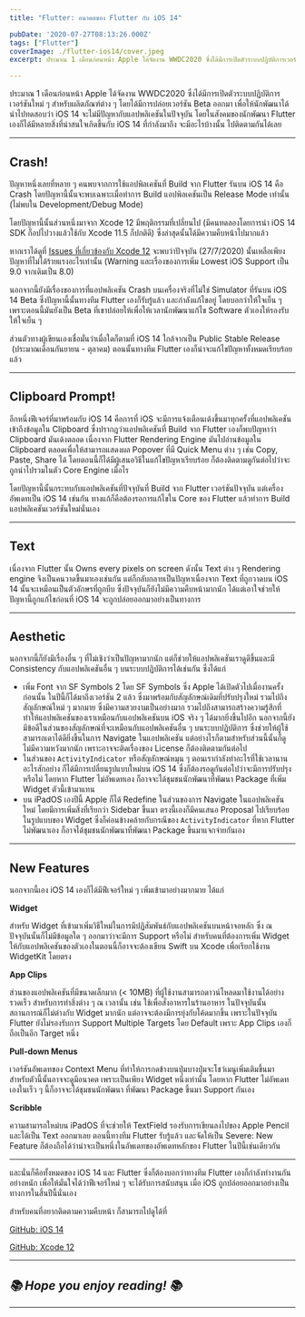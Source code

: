 ```yaml
---
title: "Flutter: อนาคตของ Flutter กับ iOS 14"

pubDate: '2020-07-27T08:13:26.000Z'
tags: ["Flutter"]
coverImage: ./flutter-ios14/cover.jpeg
excerpt: ประมาณ 1 เดือนก่อนหน้า Apple ได้จัดงาน WWDC2020 ซึ่งได้มีการเปิดตัวระบบปฏิบัติการเวอร์ชันใหม่ ๆ สำหรับผลิตภัณฑ์ต่าง ๆ โดยได้มีการปล่อยเวอร์ชัน Beta ออกมา เพื่อให้นักพัฒนาได้นำไปทดสอบว่า iOS 14 จะไม่มีปัญหากับแอปพลิเคชันในปัจจุบัน โดยในสังคมของนักพัฒนา Flutter เองก็ได้มีหลายสิ่งที่น่าสนใจเกิดขึ้นกับ iOS 14 ที่กำลังมาถึง จะมีอะไรบ้างนั้น ไปติดตามกันได้เลย

---
```


ประมาณ 1 เดือนก่อนหน้า Apple ได้จัดงาน WWDC2020 ซึ่งได้มีการเปิดตัวระบบปฏิบัติการเวอร์ชันใหม่ ๆ สำหรับผลิตภัณฑ์ต่าง ๆ โดยได้มีการปล่อยเวอร์ชัน Beta ออกมา เพื่อให้นักพัฒนาได้นำไปทดสอบว่า iOS 14 จะไม่มีปัญหากับแอปพลิเคชันในปัจจุบัน โดยในสังคมของนักพัฒนา Flutter เองก็ได้มีหลายสิ่งที่น่าสนใจเกิดขึ้นกับ iOS 14 ที่กำลังมาถึง จะมีอะไรบ้างนั้น ไปติดตามกันได้เลย

---

## Crash!

ปัญหาหนึ่งเลยที่หลาย ๆ คนพบจากการใช้แอปพิลเคชันที่ Build จาก Flutter รันบน iOS 14 คือ Crash โดยปัญหานี้นั้นจะพบเฉพาะเมื่อทำการ Build แอปพิลเคชันเป็น Release Mode เท่านั้น (ไม่พบใน Development/Debug Mode) 

โดยปัญหานี้นั้นส่วนหนึ่งมาจาก Xcode 12 มีพฤติกรรมที่เปลี่ยนไป (มีคนทดลองโดยการนำ iOS 14 SDK ก็อปไปวางแล้วใช้กับ Xcode 11.5 ก็ปกติดี) ซึ่งล่าสุดนั้นได้มีความคืบหน้าไปมากแล้ว

หากเราได้ดูที่ [Issues ที่เกี่ยวข้องกับ Xcode 12](https://github.com/flutter/flutter/issues/60133) จะพบว่าปัจจุบัน (27/7/2020) นั้นเหลือเพียงปัญหาที่ไม่ได้ร้ายแรงอะไรเท่านั้น (Warning และเรื่องของการเพิ่ม Lowest iOS Support เป็น 9.0 จากเดิมเป็น 8.0)

นอกจากนี้ยังมีเรื่องของการที่แอปพลิเคชัน Crash บนเครื่องจริงที่ไม่ใช่ Simulator ที่รันบน iOS 14 Beta ซึ่งปัญหานี้นั้นทางทีม Flutter เองก็รับรู้แล้ว และกำลังแก้ไขอยู่ โดยบอกว่าให้ใจเย็น ๆ เพราะตอนนี้มันยังเป็น Beta ที่เขาปล่อยให้เพื่อให้เวลานักพัฒนาแก้ไข Software ตัวเองให้รองรับ ให้ใจเย็น ๆ

ส่วนตัวทางผู้เขียนเองเชื่อมั่นว่าเมื่อใดก็ตามที่ iOS 14 ใกล้จากเป็น Public Stable Release  (ประมาณเดือนกันยายน - ตุลาคม) ตอนนั้นทางทีม Flutter เองก็น่าจะแก้ไขปัญหาทั้งหมดเรียบร้อยแล้ว

---

## Clipboard Prompt!

อีกหนึ่งฟีเจอร์ที่มาพร้อมกับ iOS 14 คือการที่ iOS จะมีการแจ้งเตือนเด้งขึ้นมาทุกครั้งที่แอปพลิเคชันเข้าถึงข้อมูลใน Clipboard ซึ่งปรากฎว่าแอปพลิเคชันที่ Build จาก Flutter เองก็พบปัญหาว่า Clipboard มันเด้งตลอด เนื่องจาก Flutter Rendering Engine มันไปอ่านข้อมูลใน Clipboard ตลอดเพื่อให้สามารถแสดงผล Popover ที่มี Quick Menu ต่าง ๆ เช่น Copy, Paste, Share ได้ โดยตอนนี้ก็ได้มีผู้เสนอวิธีในแก้ไขปัญหาเรียบร้อย ก็ต้องติดตามดูกันต่อไปว่าจะถูกนำไปรวมในตัว Core Engine เมื่อไร 

โดยปัญหานี้นั้นกระทบกับแอปพลิเคชันที่ปัจจุบันที่ Build จาก Flutter เวอร์ชันปัจจุบัน แต่เครื่องอัพเดทเป็น iOS 14 เช่นกัน ทางแก้ก็คือต้องรอการแก้ไขใน Core ของ Flutter แล้วทำการ Build แอปพลิเคชันเวอร์ชันใหม่นั่นเอง

---

## Text

เนื่องจาก Flutter นั้น Owns every pixels on screen ดังนั้น Text ต่าง ๆ Rendering engine จึงเป็นคนวาดขึ้นมาเองเช่นกัน แต่ก็กลับกลายเป็นปัญหาเนื่องจาก Text ที่ถูกวาดบน iOS 14 นั้นจะเหมือนเป็นตัวอักษรที่ถูกบีบ ซึ่งปัจจุบันก็ยังไม่มีความคืบหน้ามากนัก ได้แต่เอาใจช่วยให้ปัญหานี้ถูกแก้ไขก่อนที่ iOS 14 จะถูกปล่อยออกมาอย่างเป็นทางการ

---

## Aesthetic

นอกจากนี้ก็ยังมีเรื่องอื่น ๆ ที่ไม่เชิงว่าเป็นปัญหามากนัก แต่ก็ช่วยให้แอปพลิเคชันเราดูดีขึ้นและมี Consistency กับแอปพลิเคชันอื่น ๆ บนระบบปฏิบัติการได้เช่นกัน ซึ่งได้แก่

- เพิ่ม Font จาก SF Symbols 2 โดย SF Symbols ซึ่ง Apple ได้เปิดตัวไปเมื่องานครั้งก่อนนั้น ในปีนี้ก็ได้มาถึงเวอร์ชัน 2 แล้ว ซึ่งมาพร้อมกับสัญลักษณ์เดิมที่ปรับปรุงใหม่ รวมไปถึงสัญลักษณ์ใหม่ ๆ มากมาย ซึ่งมีความสวยงามเป็นอย่างมาก รวมไปถึงสามารถสร้างความรู้สึกที่ทำให้แอปพลิเคชันของเราเหมือนกับแอปพลิเคชันบน iOS จริง ๆ ได้มากยิ่งขึ้นไปอีก นอกจากนี้ยังมีข้อดีในส่วนของสัญลักษณ์ที่จะเหมือนกับแอปพลิเคชันอื่น ๆ บนระบบปฏิบัติการ ซึ่งช่วยให้ผู้ใช้สามารถเดาได้ดียิ่งขึ้นในการ Navigate ในแอปพลิเคชัน แต่อย่างไรก็ตามสำหรับส่วนนี้นั้นก็ดูไม่มีความหวังมากนัก เพราะอาจจะติดเรื่องของ License ก็ต้องติดตามกันต่อไป
- ในส่วนของ `ActivityIndicator` หรือสัญลักษณ์หมุน ๆ ตอนเรากำลังทำอะไรที่ใช้เวลานานอะไรสักอย่าง ก็ได้มีการเปลี่ยนรูปแบบใหม่บน iOS 14 ซึ่งก็ต้องรอดูกันต่อไปว่าจะมีการปรับปรุงหรือไม่ โดยหาก Flutter ไม่อัพเดทเอง ก็อาจจะได้ชุมชนนักพัฒนาที่พัฒนา Package ที่เพิ่ม Widget ตัวนี้เข้ามาแทน
- บน iPadOS เองปีนี้ Apple ก็ได้ Redefine ในส่วนของการ Navigate ในแอปพลิเคชันใหม่ โดยมีการเพิ่มสิ่งที่เรียกว่า Sidebar ขึ้นมา ตรงนี้เองก็มีคนเสนอ Proposal ไปเรียบร้อยในรูปแบบของ Widget ซึ่งก็ค่อนข้างคล้ายกับกรณีของ `ActivityIndicator` ที่หาก Flutter ไม่พัฒนาเอง ก็อาจได้ชุมชนนักพัฒนาที่พัฒนา Package ขึ้นมาแจกจ่ายกันเอง

---

## New Features

นอกจากนี้เอง iOS 14 เองก็ได้มีฟีเจอร์ใหม่ ๆ เพิ่มเข้ามาอย่างมากมาย ได้แก่

**Widget**

สำหรับ Widget ที่เข้ามาเพิ่มวิธีใหม่ในการมีปฏิสัมพันธ์กับแอปพลิเคชันบนหน้าจอหลัก ซึ่ง ณ ปัจจุบันนั้นก็ไม่มีข้อมูลใด ๆ ออกมาว่าจะมีการ Support หรือไม่ สำหรับคนที่ต้องการเพิ่ม Widget ให้กับแอปพลิเคชันของตัวเองในตอนนี้ก็อาจจะต้องเขียน Swift บน Xcode เพื่อเรียกใช้งาน WidgetKit โดยตรง

**App Clips**

ส่วนของแอปพลิเคชันที่มีขนาดเล็กมาก (< 10MB) ที่ผู้ใช้งานสามารถดาวน์โหลดมาใช้งานได้อย่างรวดเร็ว สำหรับการทำสิ่งต่าง ๆ ณ​ เวลานั้น เช่น ใช้เพื่อสั่งอาหารในร้านอาหาร ในปัจจุบันนั้น สถานการณ์ก็ไม่ต่างกับ Widget มากนัก แต่อาจจะต้องมีการยุ่งกับโค้ดมากขึ้น เพราะในปัจจุบัน Flutter ยังไม่รองรับการ Support Multiple Targets โดย Default เพราะ App Clips เองก็ถือเป็นอีก Target หนึ่ง

**Pull-down Menus**

เวอร์ชันอัพเดทของ Context Menu ที่ทำให้การกดข้างบนปุ่มบางปุ่มจะโชว์เมนูเพิ่มเติมขึ้นมา สำหรับตัวนี้นั้นอาจจะดูมีอนาคต เพราะเป็นเพียง Widget หนึ่งเท่านั้น โดยหาก Flutter ไม่อัพเดทเองในเร็ว ๆ นี้ก็อาจจะได้ชุมชนนักพัฒนา ที่พัฒนา Package ขึ้นมา Support กันเอง

**Scribble**

ความสามารถใหม่บน iPadOS ที่จะช่วยให้ TextField รองรับการเขียนลงไปของ Apple Pencil และได้เป็น Text ออกมาเลย ตอนนี้ทางทีม Flutter รับรู้แล้ว และจัดให้เป็น Severe: New Feature ก็ต้องถือได้ว่าน่าจะเป็นหนึ่งในอัพเดทของอัพเดทหลักของ Flutter ในปีนี้เช่นเดียวกัน

---

และนั่นก็คือทั้งหมดของ iOS 14 และ Flutter ซึ่งก็ต้องบอกว่าทางทีม Flutter เองก็กำลังทำงานกันอย่างหนัก เพื่อให้มั่นใจได้ว่าฟีเจอร์ใหม่ ๆ จะได้รับการสนับสนุน เมื่อ iOS ถูกปล่อยออกมาอย่างเป็นทางการในสิ้นปีนี้นั่นเอง

สำหรับคนที่อยากติดตามความคืบหน้า ก็สามารถไปดูได้ที่

[GitHub: iOS 14](https://github.com/flutter/flutter/issues/61047)

[GitHub: Xcode 12](https://github.com/flutter/flutter/issues/60133)

---

## *📚 Hope you enjoy reading! 📚*

---
